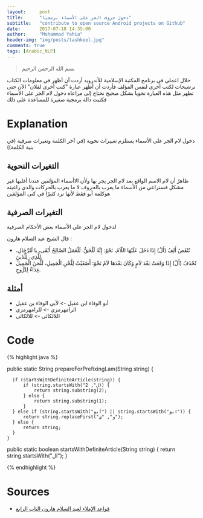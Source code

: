 ```yaml
---
layout:     post
title:      "دخول حروف الجر على الأسماء برمجيا"
subtitle:   "contribute to open source Android projects on Github"
date:       2017-07-18 14:35:00
author:     "Mohammad Yahia"
header-img: "img/posts/tashkeel.jpg"
comments: true
tags: [Arabic_NLP]
---
```

> بسم الله الرحمن الرحيم

خلال اعملي في برنامج المكتبة الإسلامية للأندرويد أردت أن أظهر في معلومات الكتاب ترشيحات لكتب أخرى لنفس المؤلف فأردت أن أظهر عبارة "كتب أخرى لفلان"
الآن حتى تظهر مثل هذه العبارة نحويا بشكل صحيح نحتاج إلى مراعاة دخول لام الجر على الأسماء فكتبت دالة برمجية صغيرة للمساعدة على ذلك

# Explanation
دخول لام الجر على الأسماء يستلزم تغييرات نحوية (في آخر الكلمة وتغيرات صرفية (في بنية الكلمة))

## التغيرات النحوية
ظاهرٌ أن لام الاسم الواقع بعد لام الجر يجر بها ولأن الاأسماء المؤلفين عندنا أغلبها غير مشكل فسنراعي من الأسماء ما يعرب بالحروف لا ما يعرب بالحركات
والذي راعيته هوكلمة أبو فقط لأنها ترد كثيرًا في كنى المؤلفين

## التغيرات الصرفية
لدخول لام الجر على الأسماء بعض الأحكام الصرفية

قال الشيخ عبد السلام هارون :

>
- تُنْقَصُ أَلِفُ (أَلْ) إِذَا دَخَلَ عَلَيْهَا اللّاَمُ، نَحْوُ: إِنَّهُ لَلْحَقُّ، لَلْعَمَلُ الصَّالِحُ أَبْقَى، يا لَلرِّجَالِ، لِلَّذِي، لِلَّذَينَ.
- تُحْذَفُ (أَلْ) إِذَا وَقَعَتْ بَعْدَ لاَمٍ وَكَانَ بَعْدَهَا لاَمٌ نَحْوُ: أَصْغَيْتُ لِلَّحْنِ الْجَمِيلِ، لَلَّحنُ الْجَمِيلُ غِذَاءٌ لِلرُّوحِ.

## أمثلة

- أبو الوفاء ابن عقيل -> لأبي الوفاء بن عقيل
- الرامهرمزي -> للرامهرمزي
- اللالكائي  -> للالكائي


# Code
{% highlight java %}

  public static String prepareForPrefixingLam(String string) {

      if (startsWithDefiniteArticle(string)) {
          if (string.startsWith("ل", 2)) {
              return string.substring(2);
          } else {
              return string.substring(1);
          }
      } else if (string.startsWith("أبو") || string.startsWith("ابو")) {
          return string.replaceFirst("و", "ي");
      } else {
          return string;
      }
    }

  public static boolean startsWithDefiniteArticle(String string) {
      return string.startsWith("ال");
  }

{% endhighlight %}
# Sources
- [قواعد الإملاء لعبد السلام هارون الباب الرابع](http://books.islam-db.com/book/%D9%82%D9%88%D8%A7%D8%B9%D8%AF_%D8%A7%D9%84%D8%A7%D9%85%D9%84%D8%A7%D8%A1/43)
